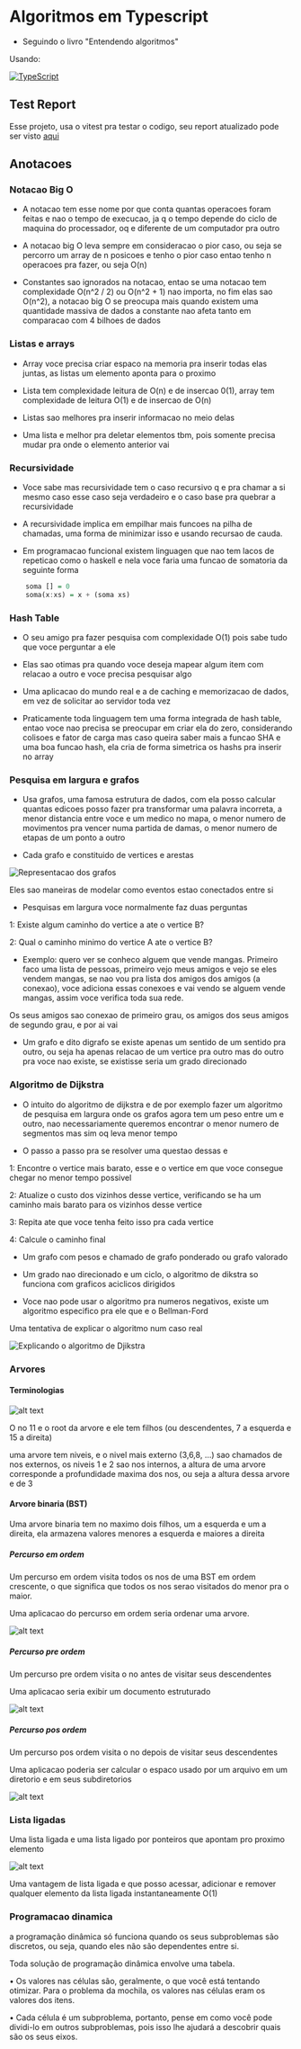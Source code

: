 # Algoritmos em Typescript

- Seguindo o livro "Entendendo algoritmos"

Usando:

[![TypeScript](https://badgen.net/badge/icon/typescript?icon=typescript&label)](https://typescriptlang.org)

## Test Report

Esse projeto, usa o vitest pra testar o codigo, seu report atualizado pode ser visto [aqui](https://hiaguedes.github.io/algorithms-book/test-report/)

## Anotacoes

### Notacao Big O

- A notacao tem esse nome por que conta quantas operacoes foram feitas e nao o tempo de execucao, ja q o tempo depende do ciclo de maquina do processador, oq e diferente de um computador pra outro

- A notacao big O leva sempre em consideracao o pior caso, ou seja se percorro um array de n posicoes e tenho o pior caso entao tenho n operacoes pra fazer, ou seja O(n)

- Constantes sao ignorados na notacao, entao se uma notacao tem complexidade O(n^2 / 2) ou O(n^2 + 1) nao importa, no fim elas sao O(n^2), a notacao big O se preocupa mais quando existem uma quantidade massiva de dados a constante nao afeta tanto em comparacao com 4 bilhoes de dados

### Listas e arrays

- Array voce precisa criar espaco na memoria pra inserir todas elas juntas, as listas um elemento aponta para o proximo

- Lista tem complexidade leitura de O(n) e de insercao 0(1), array tem complexidade de leitura O(1) e de insercao de O(n)

- Listas sao melhores pra inserir informacao no meio delas

- Uma lista e melhor pra deletar elementos tbm, pois somente precisa mudar pra onde o elemento anterior vai  

### Recursividade

- Voce sabe mas recursividade tem o caso recursivo q e pra chamar a si mesmo caso esse caso seja verdadeiro e o caso base pra quebrar a recursividade  

- A recursividade implica em empilhar mais funcoes na pilha de chamadas, uma forma de minimizar isso e usando recursao de cauda.

- Em programacao funcional existem linguagen que nao tem lacos de repeticao como o haskell e nela voce faria uma funcao de somatoria da seguinte forma

```hs
    soma [] = 0
    soma(x:xs) = x + (soma xs)
```

### Hash Table

- O seu amigo pra fazer pesquisa com complexidade O(1) pois sabe tudo que voce perguntar a ele

- Elas sao otimas pra quando voce deseja mapear algum item com relacao a outro e voce precisa pesquisar algo

- Uma aplicacao do mundo real e a de caching e memorizacao de dados, em vez de solicitar ao servidor toda vez

- Praticamente toda linguagem tem uma forma integrada de hash table, entao voce nao precisa se preocupar em criar ela do zero, considerando colisoes e fator de carga mas caso queira saber mais a funcao SHA e uma boa funcao hash, ela cria de forma simetrica os hashs pra inserir no array

### Pesquisa em largura e grafos

- Usa grafos, uma famosa estrutura de dados, com ela posso calcular quantas edicoes posso fazer pra transformar uma palavra incorreta, a menor distancia entre voce e um medico no mapa, o menor numero de movimentos pra vencer numa partida de damas, o menor numero de etapas de um ponto a outro 

- Cada grafo e constituido de vertices e arestas

![Representacao dos grafos](assets/grafo.png)

Eles sao maneiras de modelar como eventos estao conectados entre si

- Pesquisas em largura voce normalmente faz duas perguntas

1: Existe algum caminho do vertice a ate o vertice B?

2: Qual o caminho minimo do vertice A ate o vertice B?

- Exemplo: quero ver se conheco alguem que vende mangas. Primeiro faco uma lista de pessoas, primeiro vejo meus amigos e vejo se eles vendem mangas, se nao vou pra lista dos amigos dos amigos (a conexao), voce adiciona essas conexoes e vai vendo se alguem vende mangas, assim voce verifica toda sua rede.

Os seus amigos sao conexao de primeiro grau, os amigos dos seus amigos de segundo grau, e por ai vai

- Um grafo e dito digrafo se existe apenas um sentido de um sentido pra outro, ou seja ha apenas relacao de um vertice pra outro mas do outro pra voce nao existe, se existisse seria um grado direcionado


### Algoritmo de Dijkstra

- O intuito do algoritmo de dijkstra e de por exemplo fazer um algoritmo de pesquisa em largura onde os grafos agora tem um peso entre um e outro, nao necessariamente queremos encontrar o menor numero de segmentos mas sim oq leva menor tempo

- O passo a passo pra se resolver uma questao dessas e

1: Encontre o vertice mais barato, esse e o vertice em que voce consegue chegar no menor tempo possivel

2: Atualize o custo dos vizinhos desse vertice, verificando se ha um caminho mais barato para os vizinhos desse vertice

3: Repita ate que voce tenha feito isso pra cada vertice

4: Calcule o caminho final

- Um grafo com pesos e chamado de grafo ponderado ou grafo valorado

- Um grado nao direcionado e um ciclo, o algoritmo de dikstra so funciona com graficos aciclicos dirigidos

- Voce nao pode usar o algoritmo pra numeros negativos, existe um algoritmo especifico pra ele que e o Bellman-Ford

Uma tentativa de explicar o algoritmo num caso real

![Explicando o algoritmo de Djikstra](assets/djikstra.png)

### Arvores

#### Terminologias

![alt text](assets/arvore.png)

O no 11 e o root da arvore e ele tem filhos (ou descendentes, 7 a esquerda e 15 a direita)

uma arvore tem niveis, e o nivel mais externo (3,6,8, ...) sao chamados de nos externos, os niveis 1 e 2 sao nos internos, a altura de uma arvore corresponde a profundidade maxima dos nos, ou seja a altura dessa arvore e de 3

#### Arvore binaria (BST)

Uma arvore binaria tem no maximo dois filhos, um a esquerda e um a direita, ela armazena valores menores a esquerda e maiores a direita

##### Percurso em ordem 

Um percurso em ordem visita todos os nos de uma BST em ordem crescente, o que significa que todos os nos serao visitados do menor pra o maior.

Uma aplicacao do percurso em ordem seria ordenar uma arvore.

![alt text](assets/in-order.png)

##### Percurso pre ordem

Um percurso pre ordem visita o no antes de visitar seus descendentes 

Uma aplicacao seria exibir um documento estruturado

![alt text](assets/pre-order.png)

##### Percurso pos ordem

Um percurso pos ordem visita o no depois de visitar seus descendentes 

Uma aplicacao poderia ser calcular o espaco usado por um arquivo em um diretorio e em seus subdiretorios

![alt text](assets/post-ordem.png)

### Lista ligadas

Uma lista ligada e uma lista ligado por ponteiros que apontam pro proximo elemento

![alt text](/assets/linked-list.png)

Uma vantagem de lista ligada e que posso acessar, adicionar e remover qualquer elemento da lista ligada instantaneamente O(1)

### Programacao dinamica

a programação dinâmica só funciona quando os seus subproblemas são discretos, ou seja, quando eles não são dependentes entre si.

Toda solução de programação dinâmica envolve uma tabela. 

• Os valores nas células são, geralmente, o que você está tentando otimizar. Para o problema da mochila, os valores nas células eram os valores dos itens. 

• Cada célula é um subproblema, portanto, pense em como você pode dividi-lo em outros subproblemas, pois isso lhe ajudará a descobrir quais são os seus eixos.

